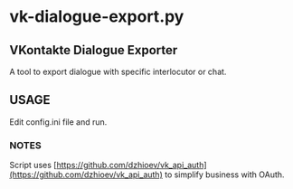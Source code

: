 # vk-dialogue-export.py
## VKontakte Dialogue Exporter

A tool to export dialogue with specific interlocutor or chat.

## USAGE

Edit config.ini file and run.


### NOTES

Script uses [https://github.com/dzhioev/vk_api_auth](https://github.com/dzhioev/vk_api_auth) to simplify business with OAuth.

